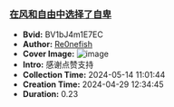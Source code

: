 ### [在风和自由中选择了自卑](https://www.bilibili.com/video/BV1bJ4m1E7EC)
- **Bvid:** BV1bJ4m1E7EC
- **Author:** [Re0nefish](https://space.bilibili.com/1746816978)
- **Cover Image:** ![image](http://i2.hdslb.com/bfs/archive/e0750adef4ccadee6be2de036f6b4b51dc92a8a6.jpg)
- **Intro:** 感谢点赞支持
- **Collection Time:** 2024-05-14 11:01:44
- **Creation Time:** 2024-04-29 12:34:45
- **Duration:** 0.23

